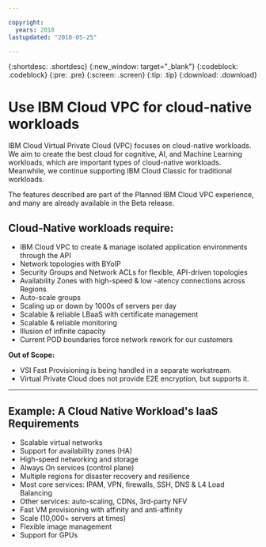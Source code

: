 ```yaml
---

copyright:
  years: 2018
lastupdated: "2018-05-25"

---
```


{:shortdesc: .shortdesc}
{:new_window: target="_blank"}
{:codeblock: .codeblock}
{:pre: .pre}
{:screen: .screen}
{:tip: .tip}
{:download: .download}

# Use IBM Cloud VPC for cloud-native workloads

IBM Cloud Virtual Private Cloud (VPC) focuses on cloud-native workloads. We aim to create the best cloud for cognitive, AI, and Machine Learning workloads, which are important types of cloud-native workloads. Meanwhile, we continue supporting IBM Cloud Classic for traditional workloads.

The features described are part of the Planned IBM Cloud VPC experience, and many are already available in the Beta release.

## Cloud-Native workloads require:

 * IBM Cloud VPC to create & manage isolated application environments through the API
 * Network topologies with BYoIP
 * Security Groups and Network ACLs for flexible, API-driven topologies
 * Availability Zones with high-speed & low -atency connections across Regions
 * Auto-scale groups
 * Scaling up or down by 1000s of servers per day
 * Scalable & reliable LBaaS with certificate management
 * Scalable & reliable monitoring
 * Illusion of infinite capacity 
 * Current POD boundaries force network rework for our customers

**Out of Scope:**

 * VSI Fast Provisioning is being handled in a separate workstream.  
 * Virtual Private Cloud does not provide E2E encryption, but supports it.
_________

## Example: A Cloud Native Workload's IaaS Requirements

 * Scalable virtual networks
 * Support for availability zones (HA)
 * High-speed networking and storage
 * Always On services (control plane)
 * Multiple regions for disaster recovery and resilience
 * Most core services:  IPAM, VPN, firewalls, SSH, DNS & L4 Load Balancing
 * Other services: auto-scaling, CDNs, 3rd-party NFV
 * Fast VM provisioning with affinity and anti-affinity
 * Scale (10,000+ servers at times)
 * Flexible image management
 * Support for GPUs

